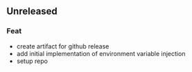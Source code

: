 ## Unreleased

### Feat

- create artifact for github release
- add initial implementation of environment variable injection
- setup repo
